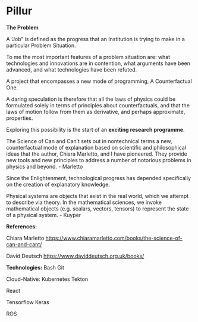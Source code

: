 # Pillur

**The Problem**

A ‘Job” is defined as the progress that an Institution is trying to make in a particular Problem Situation. 

To me the most important features of a problem situation are: what technologies and innovations are in contention, what arguments have been advanced, and what technologies have been refuted. 

A project that encompasses a new mode of programming, A Counterfactual One.

A daring speculation is therefore that all the laws of physics could be formulated solely in terms of principles about counterfactuals, and that the laws of motion follow from them as derivative, and perhaps approximate, properties. 

Exploring this possibility is the start of an **exciting research programme**.


The Science of Can and Can’t sets out in nontechnical terms a new,
counterfactual mode of explanation based on scientific and philosophical
ideas that the author, Chiara Marletto, and I have pioneered. They provide
new tools and new principles to address a number of notorious problems in
physics and beyond. - Marletto


Since the Enlightenment, technological progress has depended specifically on the creation of explanatory knowledge.


Physical systems are objects that exist in the real world, which we attempt to describe via
theory. In the mathematical sciences, we invoke mathematical objects (e.g. scalars, vectors, 
tensors) to represent the state of a physical system. - Kuyper


**References:**

Chiara Marletto https://www.chiaramarletto.com/books/the-science-of-can-and-cant/

David Deutsch   https://www.daviddeutsch.org.uk/books/

**Technologies:**
Bash
Git

Cloud-Native:
Kubernetes
Tekton

React

Tensorflow
Keras

ROS 




